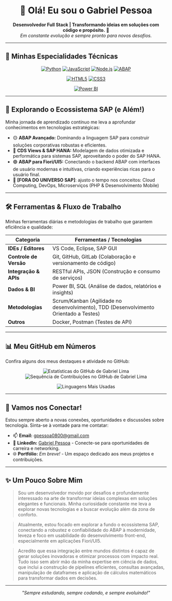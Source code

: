 <h1 align="center">👋 Olá! Eu sou o Gabriel Pessoa</h1>

<p align="center">
  <b>Desenvolvedor Full Stack | Transformando ideias em soluções com código e propósito.</b> 🚀
  <br>
  <i>Em constante evolução e sempre pronto para novos desafios.</i>
</p>

---

## 🚀 Minhas Especialidades Técnicas

<div align="center">
  <a href="https://www.python.org" target="_blank"><img src="https://img.shields.io/badge/Python-3776AB?style=for-the-badge&logo=python&logoColor=white" alt="Python"></a>
  <a href="https://developer.mozilla.org/en-US/docs/Web/JavaScript" target="_blank"><img src="https://img.shields.io/badge/JavaScript-F7DF1E?style=for-the-badge&logo=javascript&logoColor=black" alt="JavaScript"></a>
  <a href="https://nodejs.org" target="_blank"><img src="https://img.shields.io/badge/Node.js-339933?style=for-the-badge&logo=nodedotjs&logoColor=white" alt="Node.js"></a>
  <a href="https://www.sap.com/brazil/products/technology-platform/abap-platform.html" target="_blank"><img src="https://img.shields.io/badge/ABAP-0099CC?style=for-the-badge&logo=sap&logoColor=white" alt="ABAP"></a>

  <a href="https://developer.mozilla.org/en-US/docs/Web/HTML" target="_blank"><img src="https://img.shields.io/badge/HTML5-E34F26?style=for-the-badge&logo=html5&logoColor=white" alt="HTML5"></a>
  <a href="https://developer.mozilla.org/en-US/docs/Web/CSS" target="_blank"><img src="https://img.shields.io/badge/CSS3-1572B6?style=for-the-badge&logo=css3&logoColor=white" alt="CSS3"></a>
  
  <a href="https://powerbi.microsoft.com/pt-br/" target="_blank"><img src="https://img.shields.io/badge/Power%20BI-F2C811?style=for-the-badge&logo=powerbi&logoColor=black" alt="Power BI"></a>
</div>

---

## 🌱 Explorando o Ecossistema SAP (e Além!)

Minha jornada de aprendizado contínuo me leva a aprofundar conhecimentos em tecnologias estratégicas:

- 🟡 **ABAP Avançado:** Dominando a linguagem SAP para construir soluções corporativas robustas e eficientes.
- 🔵 **CDS Views & SAP HANA:** Modelagem de dados otimizada e performática para sistemas SAP, aproveitando o poder do SAP HANA.
- 🟣 **ABAP para Fiori/UI5:** Conectando o backend ABAP com interfaces de usuário modernas e intuitivas, criando experiências ricas para o usuário final.
- 🧪 **[FORA DO UNIVERSO SAP]**: ajusto o tempo nos conceitos: Cloud Computing, DevOps, Microserviços (PHP & Desenvolvimento Mobile)

---

## 🛠️ Ferramentas & Fluxo de Trabalho

Minhas ferramentas diárias e metodologias de trabalho que garantem eficiência e qualidade:

| Categoria             | Ferramentas / Tecnologias                                            |
|-----------------------|----------------------------------------------------------------------|
| **IDEs / Editores** | VS Code, Eclipse, SAP GUI                                            |
| **Controle de Versão**| Git, GitHub, GitLab (Colaboração e versionamento de código)          |
| **Integração & APIs** | RESTful APIs, JSON (Construção e consumo de serviços)                |
| **Dados & BI** | Power BI, SQL (Análise de dados, relatórios e insights)              |
| **Metodologias** | Scrum/Kanban (Agilidade no desenvolvimento), TDD (Desenvolvimento Orientado a Testes) |
| **Outros** | Docker, Postman (Testes de API)             |

---

## 📊 Meu GitHub em Números

Confira alguns dos meus destaques e atividade no GitHub:

<p align="center">
  <img src="https://github-readme-stats.vercel.app/api?username=Pessoa1998&show_icons=true&theme=radical&hide_border=true&count_private=true" alt="Estatísticas do GitHub de Gabriel Lima" />
  <br />
  <img src="https://github-readme-streak-stats.herokuapp.com/?user=Pessoa1998&theme=radical&hide_border=false" alt="Sequência de Contribuições no GitHub de Gabriel Lima" />
</p>
<p align="center">
  <img src="https://github-readme-stats.vercel.app/api/top-langs/?username=Pessoa1998&layout=compact&theme=radical&hide_border=true" alt="Linguagens Mais Usadas" />
</p>

---

## 💬 Vamos nos Conectar!

Estou sempre aberto a novas conexões, oportunidades e discussões sobre tecnologia. Sinta-se à vontade para me contatar:

- 📫 **Email:** [gpessoa0800@gmail.com](mailto:gpessoa0800@gmail.com)
- 💼 **LinkedIn:** [Gabriel Pessoa](https://www.linkedin.com/in/gabriel-pessoa-5bb78b12a/) - Conecte-se para oportunidades de carreira e networking.
- 🌐 **Portfólio:** *Em breve!* - Um espaço dedicado aos meus projetos e contribuições.

---

## ✨ Um Pouco Sobre Mim

> Sou um desenvolvedor movido por desafios e profundamente interessado na arte de transformar ideias complexas em soluções elegantes e funcionais. Minha curiosidade constante me leva a explorar novas tecnologias e a buscar evolução além da zona de conforto.

>Atualmente, estou focado em explorar a fundo o ecossistema SAP, conectando a robustez e confiabilidade do ABAP à modernidade, leveza e foco em usabilidade do desenvolvimento front-end, especialmente em aplicações Fiori/UI5.
 
>Acredito que essa integração entre mundos distintos é capaz de gerar soluções inovadoras e otimizar processos com impacto real. Tudo isso sem abrir mão da minha expertise em ciência de dados, que inclui a construção de pipelines eficientes, consultas avançadas, manipulação de dataframes e aplicação de cálculos matemáticos para transformar dados em decisões.

---

<p align="center">
    <i>"Sempre estudando, sempre codando, e sempre evoluindo!"</i>
</p>
<!--  <br>
   <img src="https://media.giphy.com/media/qgQUggAC3Pfv687qPC/giphy.gif" width="300" alt="Coding GIF" />
  <br>
  <i>"Sempre estudando, sempre codando, e sempre evoluindo!"</i>
</p>
